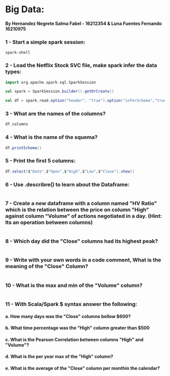 # Big Data:
**By Hernandez Negrete Salma Fabel - 16212354 & Luna Fuentes Fernando 16210975**


### 1 - Start a simple spark session:
```console
spark-shell
```

### 2 - Load the Netflix Stock SVC file, make spark infer the data types:
```scala
import org.apache.spark.sql.SparkSession

val spark = SparkSession.builder().getOrCreate()

val df = spark.read.option("header", "true").option("inferSchema","true")csv("Netflix.csv")
```

### 3 - What are the names of the columns?
```scala
df.columns
```

### 4 - What is the name of the squema?
```scala
df.printSchema()
```

### 5 - Print the first 5 columns:
```scala
df.select($"Date",$"Open",$"High",$"Low",$"Close").show()
```

### 6 - Use .describre() to learn about the Dataframe:
```scala

```

### 7 - Create a new dataframe with a column named "HV Ratio" which is the relation between the price on column "High" against column "Volume" of actions negotiated in a day. (Hint: Its an operation between columns)
```scala

```

### 8 - Which day did the "Close" columns had its highest peak?
```scala

```

### 9 - Write with your own words in a code comment, What is the meaning of the "Close" Column?
```scala

```

### 10 - What is the max and min of the "Volume" column?
```scala

```

### 11 - With Scala/Spark $ syntax answer the following:
#### a. How many days was the "Close" columns bellow $600?
#### b. What time percentage was the "High" column greater than $500
#### c. What is the Pearson Correlation between columns "High" and "Volume"?
#### d. What is the per year max of the "High" column?
#### e. What is the average of the "Close" column per monthin the calendar?
```scala

```